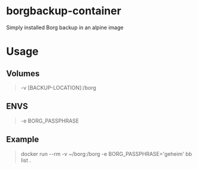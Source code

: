 # borgbackup-container
Simply installed Borg backup in an alpine image 


# Usage
## Volumes
> -v [BACKUP-LOCATION]:/borg

## ENVS
> -e BORG_PASSPHRASE

## Example
> docker run --rm -v ~/borg:/borg -e BORG_PASSPHRASE='geheim' bb list .
